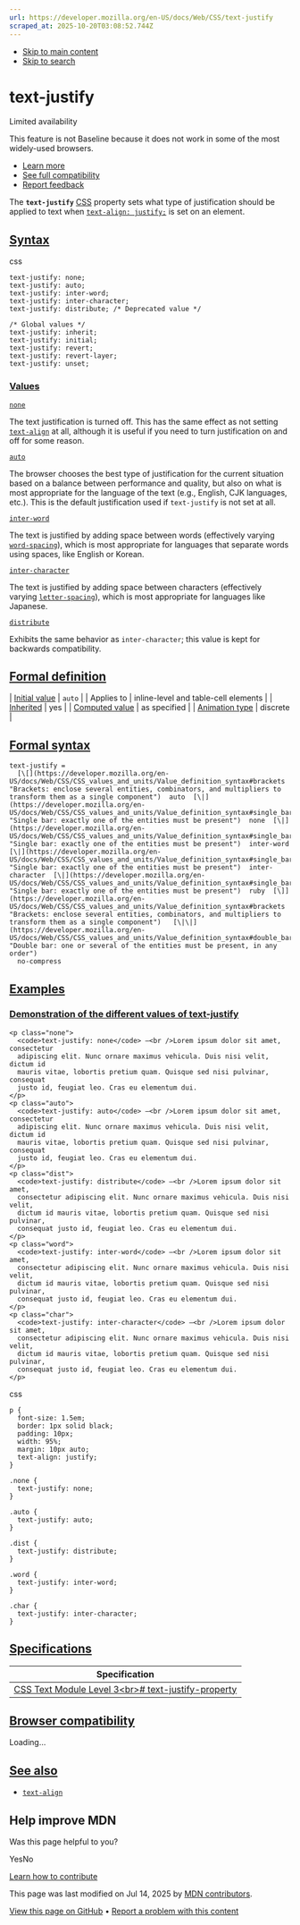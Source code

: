 ```yaml
---
url: https://developer.mozilla.org/en-US/docs/Web/CSS/text-justify
scraped_at: 2025-10-20T03:08:52.744Z
---
```


- [Skip to main content](https://developer.mozilla.org/en-US/docs/Web/CSS/text-justify#content)
- [Skip to search](https://developer.mozilla.org/en-US/docs/Web/CSS/text-justify#search)

# text-justify

Limited availability

This feature is not Baseline because it does not work in some of the most widely-used browsers.

- [Learn more](https://developer.mozilla.org/en-US/docs/Glossary/Baseline/Compatibility)
- [See full compatibility](https://developer.mozilla.org/en-US/docs/Web/CSS/text-justify#browser_compatibility)
- [Report feedback](https://survey.alchemer.com/s3/7634825/MDN-baseline-feedback?page=%2Fen-US%2Fdocs%2FWeb%2FCSS%2Ftext-justify&level=not)

The **`text-justify`** [CSS](https://developer.mozilla.org/en-US/docs/Web/CSS) property sets what type of justification should be applied to text when [`text-align: justify;`](https://developer.mozilla.org/en-US/docs/Web/CSS/text-align) is set on an element.

## [Syntax](https://developer.mozilla.org/en-US/docs/Web/CSS/text-justify\#syntax)

css

```
text-justify: none;
text-justify: auto;
text-justify: inter-word;
text-justify: inter-character;
text-justify: distribute; /* Deprecated value */

/* Global values */
text-justify: inherit;
text-justify: initial;
text-justify: revert;
text-justify: revert-layer;
text-justify: unset;

```

### [Values](https://developer.mozilla.org/en-US/docs/Web/CSS/text-justify\#values)

[`none`](https://developer.mozilla.org/en-US/docs/Web/CSS/text-justify#none)

The text justification is turned off. This has the same effect as not setting [`text-align`](https://developer.mozilla.org/en-US/docs/Web/CSS/text-align) at all, although it is useful if you need to turn justification on and off for some reason.

[`auto`](https://developer.mozilla.org/en-US/docs/Web/CSS/text-justify#auto)

The browser chooses the best type of justification for the current situation based on a balance between performance and quality, but also on what is most appropriate for the language of the text (e.g., English, CJK languages, etc.). This is the default justification used if `text-justify` is not set at all.

[`inter-word`](https://developer.mozilla.org/en-US/docs/Web/CSS/text-justify#inter-word)

The text is justified by adding space between words (effectively varying [`word-spacing`](https://developer.mozilla.org/en-US/docs/Web/CSS/word-spacing)), which is most appropriate for languages that separate words using spaces, like English or Korean.

[`inter-character`](https://developer.mozilla.org/en-US/docs/Web/CSS/text-justify#inter-character)

The text is justified by adding space between characters (effectively varying [`letter-spacing`](https://developer.mozilla.org/en-US/docs/Web/CSS/letter-spacing)), which is most appropriate for languages like Japanese.

[`distribute`](https://developer.mozilla.org/en-US/docs/Web/CSS/text-justify#distribute)

Exhibits the same behavior as `inter-character`; this value is kept for backwards compatibility.

## [Formal definition](https://developer.mozilla.org/en-US/docs/Web/CSS/text-justify\#formal_definition)

| [Initial value](https://developer.mozilla.org/en-US/docs/Web/CSS/CSS_cascade/Value_processing#initial_value) | `auto` |
| Applies to | inline-level and table-cell elements |
| [Inherited](https://developer.mozilla.org/en-US/docs/Web/CSS/CSS_cascade/Inheritance) | yes |
| [Computed value](https://developer.mozilla.org/en-US/docs/Web/CSS/CSS_cascade/Value_processing#computed_value) | as specified |
| [Animation type](https://developer.mozilla.org/en-US/docs/Web/CSS/CSS_animated_properties) | discrete |

## [Formal syntax](https://developer.mozilla.org/en-US/docs/Web/CSS/text-justify\#formal_syntax)

```
text-justify =
  [\[](https://developer.mozilla.org/en-US/docs/Web/CSS/CSS_values_and_units/Value_definition_syntax#brackets "Brackets: enclose several entities, combinators, and multipliers to transform them as a single component")  auto  [\|](https://developer.mozilla.org/en-US/docs/Web/CSS/CSS_values_and_units/Value_definition_syntax#single_bar "Single bar: exactly one of the entities must be present")  none  [\|](https://developer.mozilla.org/en-US/docs/Web/CSS/CSS_values_and_units/Value_definition_syntax#single_bar "Single bar: exactly one of the entities must be present")  inter-word  [\|](https://developer.mozilla.org/en-US/docs/Web/CSS/CSS_values_and_units/Value_definition_syntax#single_bar "Single bar: exactly one of the entities must be present")  inter-character  [\|](https://developer.mozilla.org/en-US/docs/Web/CSS/CSS_values_and_units/Value_definition_syntax#single_bar "Single bar: exactly one of the entities must be present")  ruby  [\]](https://developer.mozilla.org/en-US/docs/Web/CSS/CSS_values_and_units/Value_definition_syntax#brackets "Brackets: enclose several entities, combinators, and multipliers to transform them as a single component")   [\|\|](https://developer.mozilla.org/en-US/docs/Web/CSS/CSS_values_and_units/Value_definition_syntax#double_bar "Double bar: one or several of the entities must be present, in any order")
  no-compress

```

## [Examples](https://developer.mozilla.org/en-US/docs/Web/CSS/text-justify\#examples)

### [Demonstration of the different values of text-justify](https://developer.mozilla.org/en-US/docs/Web/CSS/text-justify\#demonstration_of_the_different_values_of_text-justify)

```
<p class="none">
  <code>text-justify: none</code> —<br />Lorem ipsum dolor sit amet, consectetur
  adipiscing elit. Nunc ornare maximus vehicula. Duis nisi velit, dictum id
  mauris vitae, lobortis pretium quam. Quisque sed nisi pulvinar, consequat
  justo id, feugiat leo. Cras eu elementum dui.
</p>
<p class="auto">
  <code>text-justify: auto</code> —<br />Lorem ipsum dolor sit amet, consectetur
  adipiscing elit. Nunc ornare maximus vehicula. Duis nisi velit, dictum id
  mauris vitae, lobortis pretium quam. Quisque sed nisi pulvinar, consequat
  justo id, feugiat leo. Cras eu elementum dui.
</p>
<p class="dist">
  <code>text-justify: distribute</code> —<br />Lorem ipsum dolor sit amet,
  consectetur adipiscing elit. Nunc ornare maximus vehicula. Duis nisi velit,
  dictum id mauris vitae, lobortis pretium quam. Quisque sed nisi pulvinar,
  consequat justo id, feugiat leo. Cras eu elementum dui.
</p>
<p class="word">
  <code>text-justify: inter-word</code> —<br />Lorem ipsum dolor sit amet,
  consectetur adipiscing elit. Nunc ornare maximus vehicula. Duis nisi velit,
  dictum id mauris vitae, lobortis pretium quam. Quisque sed nisi pulvinar,
  consequat justo id, feugiat leo. Cras eu elementum dui.
</p>
<p class="char">
  <code>text-justify: inter-character</code> —<br />Lorem ipsum dolor sit amet,
  consectetur adipiscing elit. Nunc ornare maximus vehicula. Duis nisi velit,
  dictum id mauris vitae, lobortis pretium quam. Quisque sed nisi pulvinar,
  consequat justo id, feugiat leo. Cras eu elementum dui.
</p>

```

css

```
p {
  font-size: 1.5em;
  border: 1px solid black;
  padding: 10px;
  width: 95%;
  margin: 10px auto;
  text-align: justify;
}

.none {
  text-justify: none;
}

.auto {
  text-justify: auto;
}

.dist {
  text-justify: distribute;
}

.word {
  text-justify: inter-word;
}

.char {
  text-justify: inter-character;
}

```

## [Specifications](https://developer.mozilla.org/en-US/docs/Web/CSS/text-justify\#specifications)

| Specification |
| --- |
| [CSS Text Module Level 3\<br>\# text-justify-property](https://drafts.csswg.org/css-text/#text-justify-property) |

## [Browser compatibility](https://developer.mozilla.org/en-US/docs/Web/CSS/text-justify\#browser_compatibility)

Loading…

## [See also](https://developer.mozilla.org/en-US/docs/Web/CSS/text-justify\#see_also)

- [`text-align`](https://developer.mozilla.org/en-US/docs/Web/CSS/text-align)

## Help improve MDN

Was this page helpful to you?

YesNo

[Learn how to contribute](https://developer.mozilla.org/en-US/docs/MDN/Community/Getting_started)

This page was last modified on ⁨Jul 14, 2025⁩ by [MDN contributors](https://developer.mozilla.org/en-US/docs/Web/CSS/text-justify/contributors.txt).


[View this page on GitHub](https://github.com/mdn/content/blob/main/files/en-us/web/css/text-justify/index.md?plain=1 "Folder: ⁨en-us/web/css/text-justify⁩ (Opens in a new tab)") • [Report a problem with this content](https://github.com/mdn/content/issues/new?template=page-report.yml&mdn-url=https%3A%2F%2Fdeveloper.mozilla.org%2Fen-US%2Fdocs%2FWeb%2FCSS%2Ftext-justify&metadata=%3C%21--+Do+not+make+changes+below+this+line+--%3E%0A%3Cdetails%3E%0A%3Csummary%3EPage+report+details%3C%2Fsummary%3E%0A%0A*+Folder%3A+%60en-us%2Fweb%2Fcss%2Ftext-justify%60%0A*+MDN+URL%3A+https%3A%2F%2Fdeveloper.mozilla.org%2Fen-US%2Fdocs%2FWeb%2FCSS%2Ftext-justify%0A*+GitHub+URL%3A+https%3A%2F%2Fgithub.com%2Fmdn%2Fcontent%2Fblob%2Fmain%2Ffiles%2Fen-us%2Fweb%2Fcss%2Ftext-justify%2Findex.md%0A*+Last+commit%3A+https%3A%2F%2Fgithub.com%2Fmdn%2Fcontent%2Fcommit%2F0cc9980e3b21c83d1800a428bc402ae1865326b2%0A*+Document+last+modified%3A+2025-07-14T14%3A43%3A58.000Z%0A%0A%3C%2Fdetails%3E "This will take you to GitHub to file a new issue.")